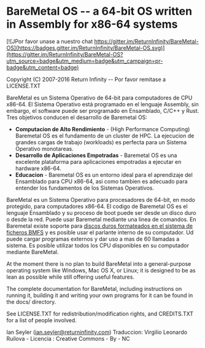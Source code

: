 # BareMetal OS -- a 64-bit OS written in Assembly for x86-64 systems #

[![JPor favor unase a nuestro chat https://gitter.im/ReturnInfinity/BareMetal-OS](https://badges.gitter.im/ReturnInfinity/BareMetal-OS.svg)](https://gitter.im/ReturnInfinity/BareMetal-OS?utm_source=badge&utm_medium=badge&utm_campaign=pr-badge&utm_content=badge)

Copyright (C) 2007-2016 Return Infinity -- Por favor remitase a LICENSE.TXT

BareMetal es un Sistema Operativo de 64-bit para computadores de CPU x86-64. El Sistema Operativo está programado en el lenguaje Assembly, sin embargo, el software puede ser programado en Ensamblado, C/C++ y Rust. Tres objetivos conducen el desarrollo de Baremetal OS:

* **Computacion de Alto Rendimiento** - (High Performance Computing) Baremetal OS es el fundamento de un cluster de HPC. La ejecucion de grandes cargas de trabajo (workloads) es perfecta para un Sistema Operativo monotareas.
* **Desarrollo de Aplicaciones Empotradas** - Baremetal OS es una excelente plataforma para aplicaciones empotradas a ejecutar en hardware x86-64.
* **Educacion** - Baremetal OS es un entorno ideal para el aprendizaje del Ensamblado para CPU x86-64, asi como tambien es adecuado para entender los fundamentos de los Sistemas Operativos.

BareMetal es un Sistema Operativo para procesadores de 64-bit, en modo protegido, para computadores x86-64. El codigo de Baremetal OS es el lenguaje Ensamblado y su proceso de boot puede ser desde un disco duro o desde la red. Puede usar Baremetal mediante una linea de comandos. En Baremetal existe soporte para [discos duros formateados en el sistema de ficheros BMFS](https://github.com/ReturnInfinity/BMFS) y es posible usar el parlante interno de su computador. Ud puede cargar programas externos y dar uso a mas de 60 llamadas a sistema. Es posible utilizar todos los CPU disponibles en su computador mediante BareMetal.

At the moment there is no plan to build BareMetal into a general-purpose operating system like Windows, Mac OS X, or Linux; it is designed to be as lean as possible while still offering useful features.

The complete documentation for BareMetal, including instructions on running it, building it and writing your own programs for it can be found in the docs/ directory.

See LICENSE.TXT for redistribution/modification rights, and CREDITS.TXT for a list of people involved.

Ian Seyler (ian.seyler@returninfinity.com)
Traduccion: Virgilio Leonardo Ruilova - Licencia : Creative Commons - By - NC
